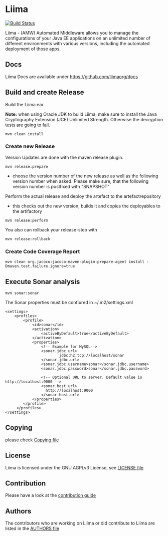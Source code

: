 # Liima
[![Build Status](https://travis-ci.org/liimaorg/liima.svg?branch=master)](https://travis-ci.org/liimaorg/liima)

Liima - (AMW) Automated Middleware allows you to manage the configurations of
your Java EE applications on an unlimited number of different environments
with various versions, including the automated deployment of those apps.

## Docs

Liima Docs are available under https://github.com/liimaorg/docs


## Build and create Release 
Build the Liima ear

**Note:** when using Oracle JDK to build Liima, make sure to install the Java Cryptography Extension (JCE) Unlimited Strength. Otherwise the decryption tests are going to fail.  

```
mvn clean install
```

### Create new Release

Version Updates are done with the maven release plugin. 
```
mvn release:prepare
```

* choose the version number of the new release as well as the following version number when asked. Please make sure, that the following version number is postfixed with "SNAPSHOT"

Perform the actual release and deploy the artefact to the artefactrepository
* this checks out the new version, builds it and copies the deployables to the artifactory

```
mvn release:perform
```


You also can rollback your release-step with
```
mvn release:rollback
```

### Create Code Coverage Report
```
mvn clean org.jacoco:jacoco-maven-plugin:prepare-agent install -Dmaven.test.failure.ignore=true
```

Execute Sonar analysis
----------------------

```
mvn sonar:sonar
```
The Sonar properties must be confiured in ~/.m2/settings.xml
```
<settings>
    <profiles>
        <profile>
            <id>sonar</id>
            <activation>
                <activeByDefault>true</activeByDefault>
            </activation>
            <properties>
                <!-- Example for MySQL-->
                <sonar.jdbc.url>
                        jdbc:h2:tcp://localhost/sonar
                </sonar.jdbc.url>
                <sonar.jdbc.username>sonar</sonar.jdbc.username>
                <sonar.jdbc.password>sonar</sonar.jdbc.password>

                <!-- Optional URL to server. Default value is http://localhost:9000 -->
                <sonar.host.url>
                  http://localhost:9000
                </sonar.host.url>
            </properties>
        </profile>
     </profiles>
</settings>
```

## Copying

please check [Copying file](COPYING)

## License

Liima is licensed under the GNU AGPLv3 License, see [LICENSE file](LICENSE)

## Contribution

Please have a look at the [contribution guide](CONTRIBUTING.md)

## Authors

The contributors who are working on Liima or did contribute to Liima are listed in the [AUTHORS file](AUTHORS)



